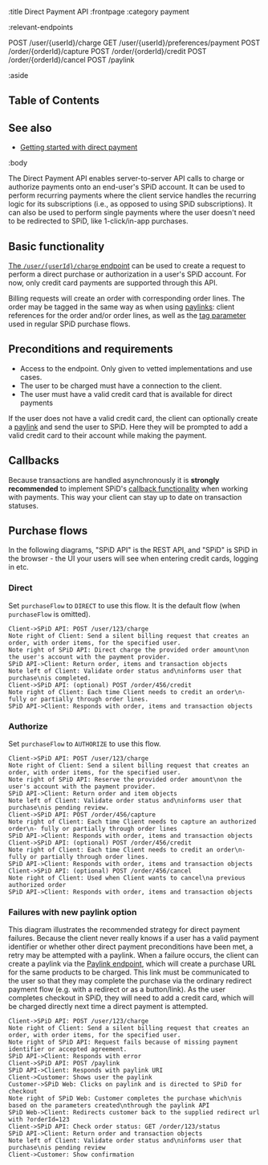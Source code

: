 :title Direct Payment API
:frontpage
:category payment

:relevant-endpoints

POST /user/{userId}/charge
GET /user/{userId}/preferences/payment
POST /order/{orderId}/capture
POST /order/{orderId}/credit
POST /order/{orderId}/cancel
POST /paylink

:aside
## Table of Contents

<spid-toc></spid-toc>

## See also

- [Getting started with direct payment](/getting-started-with-direct-payment/)

:body

The Direct Payment API enables server-to-server API calls to charge or authorize
payments onto an end-user's SPiD account. It can be used to perform recurring
payments where the client service handles the recurring logic for its
subscriptions (i.e., as opposed to using SPiD subscriptions). It can also be
used to perform single payments where the user doesn't need to be redirected to
SPiD, like 1-click/in-app purchases.

## Basic functionality

[The `/user/{userId}/charge` endpoint](/endpoints/POST/user/{userId}/charge/)
can be used to create a request to perform a direct purchase or authorization in
a user's SPiD account. For now, only credit card payments are supported through
this API.

Billing requests will create an order with corresponding order lines. The order
may be tagged in the same way as when using [paylinks](/paylink-api/): client
references for the order and/or order lines, as well as the
[tag parameter](http://localhost:3000/tracking-parameters/) used in regular SPiD
purchase flows.

## Preconditions and requirements

* Access to the endpoint. Only given to vetted implementations and use cases.
* The user to be charged must have a connection to the client.
* The user must have a valid credit card that is available for direct payments

If the user does not have a valid credit card, the client can optionally create
a [paylink](/paylink-api/) and send the user to SPiD. Here they will be prompted
to add a valid credit card to their account while making the payment.

## Callbacks

Because transactions are handled asynchronously it is **strongly recommended**
to implement SPiD's [callback functionality](/callbacks/) when working with
payments. This way your client can stay up to date on transaction statuses.

## Purchase flows

In the following diagrams, "SPiD API" is the REST API, and "SPiD" is SPiD in the
browser - the UI your users will see when entering credit cards, logging in etc.

### Direct

Set `purchaseFlow` to `DIRECT` to use this flow. It is the default flow (when
`purchaseFlow` is omitted).

```sequence-diagram
Client->SPiD API: POST /user/123/charge
Note right of Client: Send a silent billing request that creates an order, with order items, for the specified user.
Note right of SPiD API: Direct charge the provided order amount\non the user's account with the payment provider.
SPiD API->Client: Return order, items and transaction objects
Note left of Client: Validate order status and\ninforms user that purchase\nis completed.
Client->SPiD API: (optional) POST /order/456/credit
Note right of Client: Each time Client needs to credit an order\n- fully or partially through order lines.
SPiD API->Client: Responds with order, items and transaction objects
```

### Authorize

Set `purchaseFlow` to `AUTHORIZE` to use this flow.

```sequence-diagram
Client->SPiD API: POST /user/123/charge
Note right of Client: Send a silent billing request that creates an order, with order items, for the specified user.
Note right of SPiD API: Reserve the provided order amount\non the user's account with the payment provider.
SPiD API->Client: Return order and item objects
Note left of Client: Validate order status and\ninforms user that purchase\nis pending review.
Client->SPiD API: POST /order/456/capture
Note right of Client: Each time Client needs to capture an authorized order\n- fully or partially through order lines
SPiD API->Client: Responds with order, items and transaction objects
Client->SPiD API: (optional) POST /order/456/credit
Note right of Client: Each time Client needs to credit an order\n- fully or partially through order lines.
SPiD API->Client: Responds with order, items and transaction objects
Client->SPiD API: (optional) POST /order/456/cancel
Note right of Client: Used when Client wants to cancel\na previous authorized order
SPiD API->Client: Responds with order, items and transaction objects
```

### Failures with new paylink option

This diagram illustrates the recommended strategy for direct payment failures.
Because the client never really knows if a user has a valid payment identifier
or whether other direct payment preconditions have been met, a retry may be
attempted with a paylink. When a failure occurs, the client can create a paylink
via the [Paylink endpoint](/endpoints/POST/paylink/), which will create a
purchase URL for the same products to be charged. This link must be communicated
to the user so that they may complete the purchase via the ordinary redirect
payment flow (e.g. with a redirect or as a button/link). As the user completes
checkout in SPiD, they will need to add a credit card, which will be charged
directly next time a direct payment is attempted.

```sequence-diagram
Client->SPiD API: POST /user/123/charge
Note right of Client: Send a silent billing request that creates an order, with order items, for the specified user.
Note right of SPiD API: Request fails because of missing payment identifier or accepted agreement.
SPiD API->Client: Responds with error
Client->SPiD API: POST /paylink
SPiD API->Client: Responds with paylink URI
Client->Customer: Shows user the paylink
Customer->SPiD Web: Clicks on paylink and is directed to SPiD for checkout
Note right of SPiD Web: Customer completes the purchase which\nis based on the parameters created\nthrough the paylink API
SPiD Web->Client: Redirects customer back to the supplied redirect url with ?orderId=123
Client->SPiD API: Check order status: GET /order/123/status
SPiD API->Client: Return order and transaction objects
Note left of Client: Validate order status and\ninforms user that purchase\nis pending review
Client->Customer: Show confirmation
```
